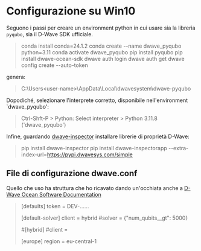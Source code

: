# Configurazione su Win10

Seguono i passi per creare un environment python in cui usare sia la libreria `pyqubo`, sia il D-Wave SDK ufficiale.

> conda install conda=24.1.2
> conda create --name dwave_pyqubo python=3.11
> conda activate dwave_pyqubo
> pip install pyqubo
> pip install dwave-ocean-sdk
> dwave auth login
> dwave auth get
> dwave config create --auto-token

genera:

> C:\Users\<user-name>\AppData\Local\dwavesystem\dwave-pyqubo

Dopodiché, selezionare l'interprete corretto, disponibile nell'environment `dwave_pyqubo':

> Ctrl-Shft-P > Python: Select interpreter > Python 3.11.8 ('dwave_pyqubo')

Infine, guardando [dwave-inspector](https://github.com/dwavesystems/dwave-inspector) installare librerie di proprietà D-Wave:

> pip install dwave-inspector
> pip install dwave-inspectorapp --extra-index-url=https://pypi.dwavesys.com/simple

## File di configurazione dwave.conf

Quello che uso ha struttura che ho ricavato dando un'occhiata anche a [D-Wave Ocean Software Documentation](https://docs.ocean.dwavesys.com/en/stable/docs_cli.html#)

> [defaults]
> token = DEV-......
>
> [default-solver]
> client = hybrid
> #solver = {"num_qubits__gt": 5000}
>
> #[hybrid]
> #client =
>
> [europe]
> region = eu-central-1

